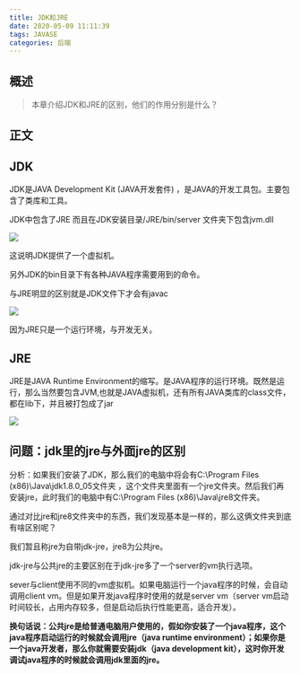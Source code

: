 ```yaml
---
title: JDK和JRE
date: 2020-05-09 11:11:39
tags: JAVASE
categories: 后端
---
```


## 概述

> 本章介绍JDK和JRE的区别，他们的作用分别是什么？

<!--more-->

## 正文

## JDK

JDK是JAVA Development Kit (JAVA开发套件) ，是JAVA的开发工具包。主要包含了类库和工具。

JDK中包含了JRE 而且在JDK安装目录/JRE/bin/server 文件夹下包含jvm.dll

![](QQ20200509115538.png)

这说明JDK提供了一个虚拟机。

另外JDK的bin目录下有各种JAVA程序需要用到的命令。

与JRE明显的区别就是JDK文件下才会有javac

![](QQ20200509115836.png)

因为JRE只是一个运行环境，与开发无关。

## JRE

JRE是JAVA Runtime Environment的缩写。是JAVA程序的运行环境。既然是运行，那么当然要包含JVM,也就是JAVA虚拟机，还有所有JAVA类库的class文件，都在lib下，并且被打包成了jar 

![](Screenshot.png)

## 问题：jdk里的jre与外面jre的区别

分析：如果我们安装了JDK，那么我们的电脑中将会有C:\Program Files (x86)\Java\jdk1.8.0_05文件夹 ，这个文件夹里面有一个jre文件夹。然后我们再安装jre，此时我们的电脑中有C:\Program Files (x86)\Java\jre8文件夹。

通过对比jre和jre8文件夹中的东西，我们发现基本是一样的，那么这俩文件夹到底有啥区别呢？

我们暂且称jre为自带jdk-jre，jre8为公共jre。

jdk-jre与公共jre的主要区别在于jdk-jre多了一个server的vm执行选项。

sever与client使用不同的vm虚拟机。如果电脑运行一个java程序的时候，会自动调用client vm。但是如果开发java程序时使用的就是server vm（server vm启动时间较长，占用内存较多，但是启动后执行性能更高，适合开发）。

**换句话说：公共jre是给普通电脑用户使用的，假如你安装了一个java程序，这个java程序启动运行的时候就会调用jre（java runtime environment）；如果你是一个java开发者，那么你就需要安装jdk（java development kit），这时你开发调试java程序的时候就会调用jdk里面的jre。**